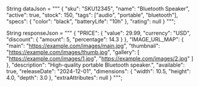 String dataJson = """
{
  "sku": "SKU12345",
  "name": "Bluetooth Speaker",
  "active": true,
  "stock": 150,
  "tags": ["audio", "portable", "bluetooth"],
  "specs": {
    "color": "black",
    "batteryLife": "10h"
  },
  "rating": null
}
""";

String responseJson = """
{
  "PRICE": {
    "value": 29.99,
    "currency": "USD",
    "discount": {
      "amount": 5,
      "percentage": 14.3
    }
  },
  "IMAGE_URL_MAP": {
    "main": "https://example.com/images/main.jpg",
    "thumbnail": "https://example.com/images/thumb.jpg",
    "gallery": [
      "https://example.com/images/1.jpg",
      "https://example.com/images/2.jpg"
    ]
  },
  "description": "High-quality portable Bluetooth speaker.",
  "available": true,
  "releaseDate": "2024-12-01",
  "dimensions": {
    "width": 10.5,
    "height": 4.0,
    "depth": 3.0
  },
  "extraAttributes": null
}
""";